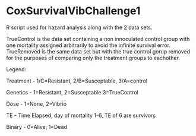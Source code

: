 # CoxSurvivalVibChallenge1

R script used for hazard analysis along with the 2 data sets.

TrueControl is the data set containing a non innoculated control group with one mortality assigned arbitrarily to avoid the infinite survival error.
TrueRemoved is the same data set but with the true control gorup removed for the purposes of comparing only the treatment groups to eachother.

Legend:

Treatment - 1/C=Resistant, 2/B=Susceptable, 3/A=control

Genetics - 1=Resistant, 2=Susceptable 3=TrueControl

Dose - 1=None, 2=Vibrio

TE - Time Elapsed, day of mortality 1-6, TE of 6 are survivors

Binary - 0=Alive, 1=Dead
